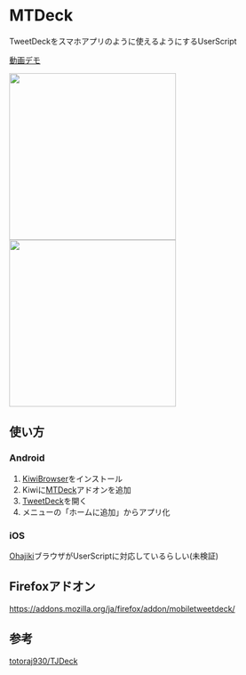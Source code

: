 # MTDeck
TweetDeckをスマホアプリのように使えるようにするUserScript

[動画デモ](https://streamable.com/oocea)

<img src="https://i.imgur.com/xBrApsM.png" width="300">
<img src="https://i.imgur.com/aFG6fBr.png" width="300">

## 使い方
### Android
1. [KiwiBrowser](https://play.google.com/store/apps/details?id=com.kiwibrowser.browser)をインストール
2. Kiwiに[MTDeck](https://chrome.google.com/webstore/detail/mtdeck/ednjoleioepmccklimdkcbbchlcjhpij)アドオンを追加
4. [TweetDeck](https://tweetdeck.twitter.com)を開く
5. メニューの「ホームに追加」からアプリ化

### iOS
[Ohajiki](http://ohajiki.ios-web.com/)ブラウザがUserScriptに対応しているらしい(未検証)

## Firefoxアドオン
https://addons.mozilla.org/ja/firefox/addon/mobiletweetdeck/

## 参考
[totoraj930/TJDeck](https://github.com/totoraj930/TJDeck)
